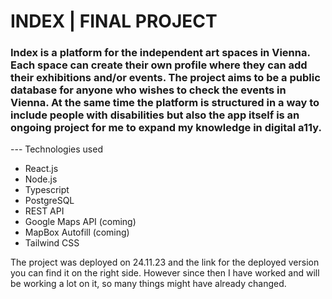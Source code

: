 <h1>INDEX | FINAL PROJECT </h1>

<h3>Index is a platform for the independent art spaces in Vienna. Each space can create their own profile where they can add their exhibitions and/or events. The project aims to be a public database for anyone who wishes to check the events in Vienna.
At the same time the platform is structured in a way to include people with disabilities but also the app itself is an ongoing project for me to expand my knowledge in digital a11y.</h3>
---
Technologies used

- React.js
- Node.js
- Typescript
- PostgreSQL
- REST API
- Google Maps API (coming)
- MapBox Autofill (coming)
- Tailwind CSS

<p>The project was deployed on 24.11.23 and the link for the deployed version you can find it on the right side. However since then I have worked and will be working a lot on it, so many things might have already changed.</p>
